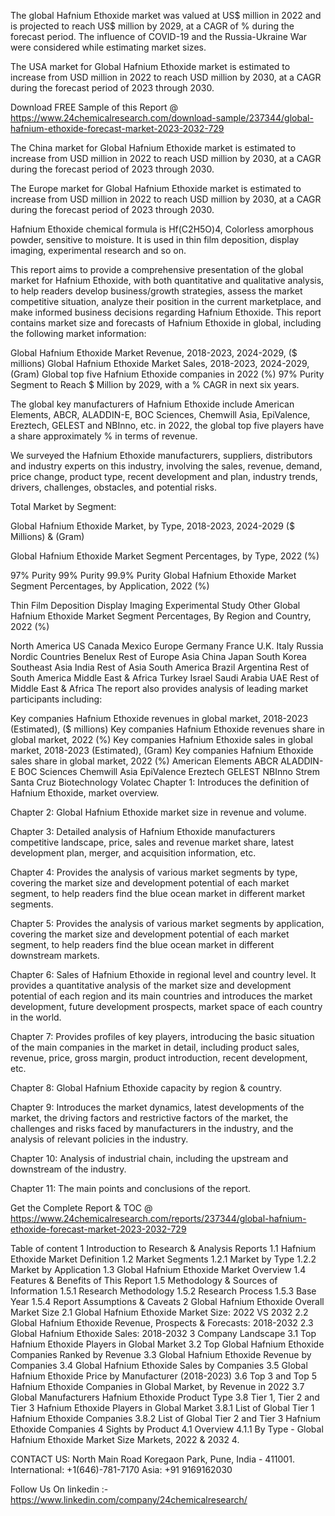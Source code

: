 The global Hafnium Ethoxide market was valued at US$ million in 2022 and is projected to reach US$ million by 2029, at a CAGR of % during the forecast period. The influence of COVID-19 and the Russia-Ukraine War were considered while estimating market sizes.

The USA market for Global Hafnium Ethoxide  market is estimated to increase from USD million in 2022 to reach USD million by 2030, at a CAGR during the forecast period of 2023 through 2030.

Download FREE Sample of this Report @ https://www.24chemicalresearch.com/download-sample/237344/global-hafnium-ethoxide-forecast-market-2023-2032-729

The China market for Global Hafnium Ethoxide market is estimated to increase from USD million in 2022 to reach USD million by 2030, at a CAGR during the forecast period of 2023 through 2030.

The Europe market for Global Hafnium Ethoxide  market is estimated to increase from USD million in 2022 to reach USD million by 2030, at a CAGR during the forecast period of 2023 through 2030.

Hafnium Ethoxide chemical formula is Hf(C2H5O)4, Colorless amorphous powder, sensitive to moisture. It is used in thin film deposition, display imaging, experimental research and so on.

This report aims to provide a comprehensive presentation of the global market for Hafnium Ethoxide, with both quantitative and qualitative analysis, to help readers develop business/growth strategies, assess the market competitive situation, analyze their position in the current marketplace, and make informed business decisions regarding Hafnium Ethoxide. This report contains market size and forecasts of Hafnium Ethoxide in global, including the following market information:

Global Hafnium Ethoxide Market Revenue, 2018-2023, 2024-2029, ($ millions)
Global Hafnium Ethoxide Market Sales, 2018-2023, 2024-2029, (Gram)
Global top five Hafnium Ethoxide companies in 2022 (%)
97% Purity Segment to Reach $ Million by 2029, with a % CAGR in next six years.

The global key manufacturers of Hafnium Ethoxide include American Elements, ABCR, ALADDIN-E, BOC Sciences, Chemwill Asia, EpiValence, Ereztech, GELEST and NBInno, etc. in 2022, the global top five players have a share approximately % in terms of revenue.

We surveyed the Hafnium Ethoxide manufacturers, suppliers, distributors and industry experts on this industry, involving the sales, revenue, demand, price change, product type, recent development and plan, industry trends, drivers, challenges, obstacles, and potential risks.

Total Market by Segment:

Global Hafnium Ethoxide Market, by Type, 2018-2023, 2024-2029 ($ Millions) & (Gram)

Global Hafnium Ethoxide Market Segment Percentages, by Type, 2022 (%)

97% Purity
99% Purity
99.9% Purity
Global Hafnium Ethoxide Market Segment Percentages, by Application, 2022 (%)

Thin Film Deposition
Display Imaging
Experimental Study
Other
Global Hafnium Ethoxide Market Segment Percentages, By Region and Country, 2022 (%)

North America
US
Canada
Mexico
Europe
Germany
France
U.K.
Italy
Russia
Nordic Countries
Benelux
Rest of Europe
Asia
China
Japan
South Korea
Southeast Asia
India
Rest of Asia
South America
Brazil
Argentina
Rest of South America
Middle East & Africa
Turkey
Israel
Saudi Arabia
UAE
Rest of Middle East & Africa
The report also provides analysis of leading market participants including:

Key companies Hafnium Ethoxide revenues in global market, 2018-2023 (Estimated), ($ millions)
Key companies Hafnium Ethoxide revenues share in global market, 2022 (%)
Key companies Hafnium Ethoxide sales in global market, 2018-2023 (Estimated), (Gram)
Key companies Hafnium Ethoxide sales share in global market, 2022 (%)
American Elements
ABCR
ALADDIN-E
BOC Sciences
Chemwill Asia
EpiValence
Ereztech
GELEST
NBInno
Strem
Santa Cruz Biotechnology
Volatec
Chapter 1: Introduces the definition of Hafnium Ethoxide, market overview.

Chapter 2: Global Hafnium Ethoxide market size in revenue and volume.

Chapter 3: Detailed analysis of Hafnium Ethoxide manufacturers competitive landscape, price, sales and revenue market share, latest development plan, merger, and acquisition information, etc.

Chapter 4: Provides the analysis of various market segments by type, covering the market size and development potential of each market segment, to help readers find the blue ocean market in different market segments.

Chapter 5: Provides the analysis of various market segments by application, covering the market size and development potential of each market segment, to help readers find the blue ocean market in different downstream markets.

Chapter 6: Sales of Hafnium Ethoxide in regional level and country level. It provides a quantitative analysis of the market size and development potential of each region and its main countries and introduces the market development, future development prospects, market space of each country in the world.

Chapter 7: Provides profiles of key players, introducing the basic situation of the main companies in the market in detail, including product sales, revenue, price, gross margin, product introduction, recent development, etc.

Chapter 8: Global Hafnium Ethoxide capacity by region & country.

Chapter 9: Introduces the market dynamics, latest developments of the market, the driving factors and restrictive factors of the market, the challenges and risks faced by manufacturers in the industry, and the analysis of relevant policies in the industry.

Chapter 10: Analysis of industrial chain, including the upstream and downstream of the industry.

Chapter 11: The main points and conclusions of the report.

Get the Complete Report & TOC @ https://www.24chemicalresearch.com/reports/237344/global-hafnium-ethoxide-forecast-market-2023-2032-729

Table of content
1 Introduction to Research & Analysis Reports
1.1 Hafnium Ethoxide Market Definition
1.2 Market Segments
1.2.1 Market by Type
1.2.2 Market by Application
1.3 Global Hafnium Ethoxide Market Overview
1.4 Features & Benefits of This Report
1.5 Methodology & Sources of Information
1.5.1 Research Methodology
1.5.2 Research Process
1.5.3 Base Year
1.5.4 Report Assumptions & Caveats
2 Global Hafnium Ethoxide Overall Market Size
2.1 Global Hafnium Ethoxide Market Size: 2022 VS 2032
2.2 Global Hafnium Ethoxide Revenue, Prospects & Forecasts: 2018-2032
2.3 Global Hafnium Ethoxide Sales: 2018-2032
3 Company Landscape
3.1 Top Hafnium Ethoxide Players in Global Market
3.2 Top Global Hafnium Ethoxide Companies Ranked by Revenue
3.3 Global Hafnium Ethoxide Revenue by Companies
3.4 Global Hafnium Ethoxide Sales by Companies
3.5 Global Hafnium Ethoxide Price by Manufacturer (2018-2023)
3.6 Top 3 and Top 5 Hafnium Ethoxide Companies in Global Market, by Revenue in 2022
3.7 Global Manufacturers Hafnium Ethoxide Product Type
3.8 Tier 1, Tier 2 and Tier 3 Hafnium Ethoxide Players in Global Market
3.8.1 List of Global Tier 1 Hafnium Ethoxide Companies
3.8.2 List of Global Tier 2 and Tier 3 Hafnium Ethoxide Companies
4 Sights by Product
4.1 Overview
4.1.1 By Type - Global Hafnium Ethoxide Market Size Markets, 2022 & 2032
4.

CONTACT US:
North Main Road Koregaon Park, Pune, India - 411001.
International: +1(646)-781-7170
Asia: +91 9169162030

Follow Us On linkedin :- https://www.linkedin.com/company/24chemicalresearch/
